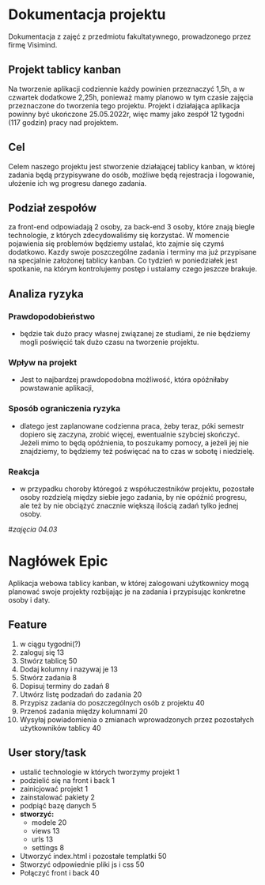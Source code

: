 # Dokumentacja projektu
Dokumentacja z zajęć z przedmiotu fakultatywnego, prowadzonego przez firmę Visimind.

## Projekt tablicy kanban
Na tworzenie aplikacji codziennie każdy powinien przeznaczyć 1,5h, a w czwartek dodatkowe 2,25h, ponieważ mamy planowo w tym czasie zajęcia przeznaczone do tworzenia tego projektu. Projekt i działająca aplikacja powinny być ukończone 25.05.2022r, więc mamy jako zespół 12 tygodni (117 godzin) pracy nad projektem.

## Cel
Celem naszego projektu jest stworzenie działającej tablicy kanban, w której zadania będą przypisywane do osób, możliwe będą rejestracja i logowanie, ułożenie ich wg progresu danego zadania.

## Podział zespołów 
za front-end odpowiadają 2 osoby, za back-end 3 osoby, które znają biegle technologie, z których zdecydowaliśmy się korzystać.
W momencie pojawienia się problemów będziemy ustalać, kto zajmie się czymś dodatkowo. 
Kazdy swoje poszczególne zadania i terminy ma już przypisane na specjalnie założonej tablicy kanban.
Co tydzień w poniedziałek jest spotkanie, na którym kontrolujemy postęp i ustalamy czego jeszcze brakuje.

## Analiza ryzyka
### Prawdopodobieństwo
- będzie tak dużo pracy własnej związanej ze studiami, że nie będziemy mogli poświęcić tak dużo czasu na tworzenie projektu. 
### Wpływ na projekt
- Jest to najbardzej prawdopodobna możliwość, która opóźniłaby powstawanie aplikacji,
### Sposób ograniczenia ryzyka
- dlatego jest zaplanowane codzienna praca, żeby teraz, póki semestr dopiero się zaczyna, zrobić więcej, ewentualnie szybciej skończyć. Jeżeli mimo to będą opóźnienia, to poszukamy pomocy, a jeżeli jej nie znajdziemy, to będziemy też poświęcać na to czas w sobotę i niedzielę. 
### Reakcja
- w przypadku choroby któregoś z współuczestników projektu, pozostałe osoby rozdzielą między siebie jego zadania, by nie opóźnić progresu, ale też by nie obciążyć znacznie większą ilością zadań tylko jednej osoby. 



#*zajęcia 04.03*


# Nagłówek Epic 

Aplikacja webowa tablicy kanban, w której zalogowani użytkownicy mogą planować swoje projekty rozbijając je na zadania i przypisując konkretne osoby i daty.

## Feature

  1. w ciągu tygodni(?)
  2. zaloguj się 13
  3. Stwórz tablicę 50 
  4. Dodaj kolumny i nazywaj je 13
  5. Stwórz zadania 8
  6. Dopisuj terminy do zadań 8
  7. Utwórz listę podzadań do zadania 20
  8. Przypisz zadania do poszczególnych osób z projektu 40
  9. Przenoś zadania między kolumnami 20
  10. Wysyłaj powiadomienia o zmianach wprowadzonych przez pozostałych użytkowników tablicy 40
  

  
  
## User story/task 

 - ustalić technologie w których tworzymy projekt 1
 - podzielić się na front i back 1
 - zainicjować projekt 1
 - zainstalować pakiety 2
 - podpiąć bazę danych 5
  - **stworzyć:**
    - modele 20
    - views 13
    - urls 13
    - settings 8
 - Utworzyć index.html i pozostałe templatki 50
 - Stworzyć odpowiednie pliki js i css 50
 - Połączyć front i back 40
 
